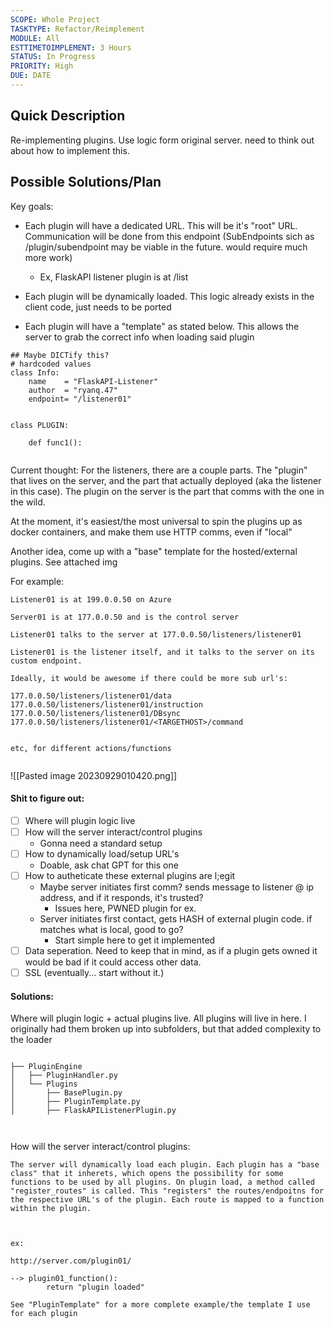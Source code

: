 ```yaml
---
SCOPE: Whole Project
TASKTYPE: Refactor/Reimplement
MODULE: All
ESTTIMETOIMPLEMENT: 3 Hours
STATUS: In Progress
PRIORITY: High
DUE: DATE
---
```



## Quick Description
Re-implementing plugins. Use logic form original server. need to think out about how to implement this.

## Possible Solutions/Plan
Key goals:


- Each plugin will have a dedicated URL. This will be it's "root" URL. Communication will be done from this endpoint (SubEndpoints sich as /plugin/subendpoint may be viable in the future. would require much more work)
	- Ex, FlaskAPI listener plugin is at /list

- Each plugin will be dynamically loaded. This logic already exists in the client code, just needs to be ported

- Each plugin will have a "template" as stated below. This allows the server to grab the correct info when loading said plugin

```
## Maybe DICTify this?
# hardcoded values
class Info:
    name    = "FlaskAPI-Listener"
    author  = "ryanq.47"
    endpoint= "/listener01"


class PLUGIN:

	def func1():


```


Current thought: For the listeners, there are a couple parts. The "plugin" that lives on the server, and the part that actually deployed (aka the listener in this case). The plugin on the server is the part that comms with the one in the wild. 

At the moment, it's easiest/the most universal to spin the plugins up as docker containers, and make them use HTTP comms, even if "local"

Another idea, come up with a "base" template for the hosted/external plugins. See attached img

For example:

```
Listener01 is at 199.0.0.50 on Azure

Server01 is at 177.0.0.50 and is the control server

Listener01 talks to the server at 177.0.0.50/listeners/listener01

Listener01 is the listener itself, and it talks to the server on its custom endpoint.

Ideally, it would be awesome if there could be more sub url's:

177.0.0.50/listeners/listener01/data 
177.0.0.50/listeners/listener01/instruction
177.0.0.50/listeners/listener01/DBsync
177.0.0.50/listeners/listener01/<TARGETHOST>/command


etc, for different actions/functions


```


![[Pasted image 20230929010420.png]]


#### Shit to figure out:

- [ ] Where will plugin logic live
- [ ] How will the server interact/control plugins
	- Gonna need a standard setup
- [ ] How to dynamically load/setup URL's
	- Doable, ask chat GPT for this one
- [ ] How to autheticate these external plugins are l;egit
	- Maybe server initiates first comm? sends message to listener @ ip address, and if it responds, it's trusted?
		- Issues here, PWNED plugin for ex.
	- Server initiates first contact, gets HASH of external plugin code. if matches what is local, good to go?
		- Start simple here to get it implemented
- [ ] Data seperation. Need to keep that in mind, as if a plugin gets owned it would be bad if it could access other data.
- [ ] SSL (eventually... start without it.)

#### Solutions:

Where will plugin logic + actual plugins live. All plugins will live in here. I originally had them broken up into subfolders, but that added complexity to the loader
```

├── PluginEngine
│   ├── PluginHandler.py
│   └── Plugins
│       ├── BasePlugin.py
│       ├── PluginTemplate.py
│       ├── FlaskAPIListenerPlugin.py



```


How will the server interact/control plugins:
```
The server will dynamically load each plugin. Each plugin has a "base class" that it inherets, which opens the possibility for some functions to be used by all plugins. On plugin load, a method called "register_routes" is called. This "registers" the routes/endpoitns for the respective URL's of the plugin. Each route is mapped to a function within the plugin. 



ex:

http://server.com/plugin01/

--> plugin01_function():
		return "plugin loaded"

See "PluginTemplate" for a more complete example/the template I use for each plugin

```